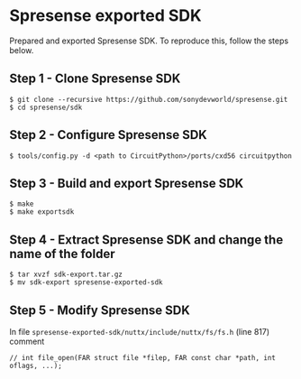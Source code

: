 # Spresense exported SDK

Prepared and exported Spresense SDK. To reproduce this, follow the steps below.

## Step 1 - Clone Spresense SDK

    $ git clone --recursive https://github.com/sonydevworld/spresense.git
    $ cd spresense/sdk

## Step 2 - Configure Spresense SDK

    $ tools/config.py -d <path to CircuitPython>/ports/cxd56 circuitpython

## Step 3 - Build and export Spresense SDK

    $ make
    $ make exportsdk

## Step 4 - Extract Spresense SDK and change the name of the folder

    $ tar xvzf sdk-export.tar.gz
    $ mv sdk-export spresense-exported-sdk

## Step 5 - Modify Spresense SDK

In file `spresense-exported-sdk/nuttx/include/nuttx/fs/fs.h` (line 817) comment

    // int file_open(FAR struct file *filep, FAR const char *path, int oflags, ...);
